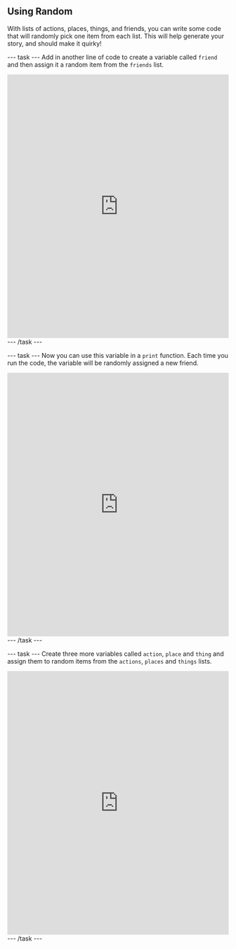 ## Using Random

With lists of actions, places, things, and friends, you can write some code that will randomly pick one item from each list. This will help generate your story, and should make it quirky!

--- task ---
Add in another line of code to create a variable called `friend` and then assign it a random item from the `friends` list.

<iframe src="https://trinket.io/embed/python/b3668ceb66" width="100%" height="600" frameborder="0" marginwidth="0" marginheight="0" allowfullscreen></iframe>
--- /task ---

--- task ---
Now you can use this variable in a `print` function. Each time you run the code, the variable will be randomly assigned a new friend.

<iframe src="https://trinket.io/embed/python/cf0dfd81da" width="100%" height="600" frameborder="0" marginwidth="0" marginheight="0" allowfullscreen></iframe>
--- /task ---

--- task ---
Create three more variables called `action`, `place` and `thing` and assign them to random items from the `actions`, `places` and `things` lists.

<iframe src="https://trinket.io/embed/python/e6410121dd" width="100%" height="600" frameborder="0" marginwidth="0" marginheight="0" allowfullscreen></iframe>
--- /task ---
